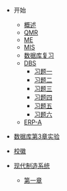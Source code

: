 - 开始

  - [概述](/README.md)
  - [QMR](/QMR-pruefeng.md)
  - [ME](/ME-pruefeng.md)
  - [MIS](/MIS-pruefeng.md)
  - [数据库复习](/DBS-pruefeng.md)
  - [DBS](/DBS/mulu.md)
    - [习题一](/DBS/DBS-Test01.md)
    - [习题二](/DBS/DBS-Test02.md)
    - [习题三](/DBS/DBS-Test03.md)
    - [习题四](/DBS/DBS-Test04.md)
    - [习题五](/DBS/DBS-Test05.md)
    - [习题六](/DBS/DBS-Test06.md)
  - [ERP-A](/ERP_pruefeng.md)
- [数据库第3章实验](/EXP2345.md)
- [校徽](/校徽demo.md)
- [现代制造系统](/现代制造系统.md)
  - [第一章]()
